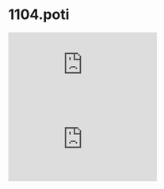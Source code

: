 # 1104.poti

<embed src="https://emgithub.com/embed.js?target=https://github.co/potigol/uoj-potigol/blob/master/src/1100/1104.poti&style=agate&showLineNumbers=on&showFileMeta=on" type="text/plain" />

<embed src="https://belovanna.github.io/assets/download/sample.pdf" type="application/pdf" />
